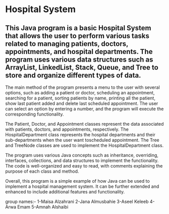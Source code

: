 #  Hospital System

 ##  This Java program is a basic Hospital System that allows the user to perform various tasks related to managing patients, doctors, appointments, and hospital departments. The program uses various data structures such as ArrayList, LinkedList, Stack, Queue, and Tree to store and organize different types of data.

The main method of the program presents a menu to the user with several options, such as adding a patient or doctor, scheduling an appointment, searching for a patient, sorting patients by name, printing all the patient, show last patient added and delete last scheduled appointment. The user can select an option by entering a number, and the program will execute the corresponding functionality.

The Patient, Doctor, and Appointment classes represent the data associated with patients, doctors, and appointments, respectively. The HospitalDepartment class represents the hospital departments and their sub-departments when the user want toscheduled appointment. The Tree and TreeNode classes are used to implement the HospitalDepartment class.

The program uses various Java concepts such as inheritance, overriding, interfaces, collections, and data structures to implement the functionality. The code is well-organized and easy to read, with comments explaining the purpose of each class and method.

Overall, this program is a simple example of how Java can be used to implement a hospital management system. It can be further extended and enhanced to include additional features and functionality.


group names:-
1-Maisa Alzahrani
2-Jana Almusbahie
3-Aseel Keleeb
4-Arwa Emam
5-Amnah Alshaibi
